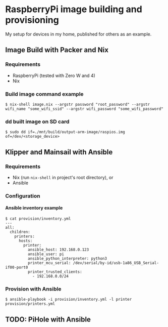 # RaspberryPi image building and provisioning

My setup for devices in my home, published for others as an example.


## Image Build with Packer and Nix


### Requirements

- RaspberryPi (tested with Zero W and 4)
- Nix


### Build image command example

```shell
$ nix-shell image.nix --argstr password "root_password" --argstr wifi_name "some_wifi_ssid" --argstr wifi_password "some_wifi_password"
```


### dd built image on SD card

```shell
$ sudo dd if=./mnt/build/output-arm-image/raspios.img of=/dev/<storage_device>
```


## Klipper and Mainsail with Ansible


### Requirements

- Nix (run `nix-shell` in project's root directory), or
- Ansible


### Configuration


#### Ansible inventory example

```shell
$ cat provision/inventory.yml
---
all:
  children:
    printers:
      hosts:
        printer:
          ansible_host: 192.168.0.123
          ansible_user: pi
          ansible_python_interpreter: python3
          printer_mcu_serial: /dev/serial/by-id/usb-1a86_USB_Serial-if00-port0
          printer_trusted_clients:
            - 192.168.0.0/24
```

### Provision with Ansible

```shell
$ ansible-playbook -i provision/inventory.yml -l printer provision/printers.yml
```


## TODO: PiHole with Ansible
